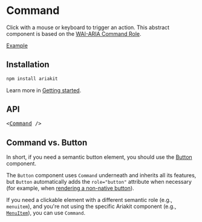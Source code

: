 # Command

<p data-description>
  Click with a mouse or keyboard to trigger an action. This abstract component is based on the <a href="https://w3c.github.io/aria/#command">WAI-ARIA Command Role</a>.
</p>

<a href="./__examples__/command/index.tsx" data-playground>Example</a>

## Installation

```sh
npm install ariakit
```

Learn more in [Getting started](/guide/getting-started).

## API

<pre data-api>
&lt;<a href="/api-reference/command">Command</a> /&gt;
</pre>

## Command vs. Button

In short, if you need a semantic button element, you should use the [Button](/components/button) component.

The `Button` component uses `Command` underneath and inherits all its features, but `Button` automatically adds the `role="button"` attribute when necessary (for example, when [rendering a non-native button](/examples/button-as-div)).

If you need a clickable element with a different semantic role (e.g., `menuitem`), and you're not using the specific Ariakit component (e.g., [`MenuItem`](/api-reference/menu-item)), you can use `Command`.

